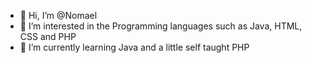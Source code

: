 - 👋 Hi, I’m @Nomael
- 👀 I’m interested in the Programming languages such as Java, HTML, CSS and PHP
- 🌱 I’m currently learning Java and a little self taught PHP

<!---
Nomael/Nomael is a ✨ special ✨ repository because its `README.md` (this file) appears on your GitHub profile.
You can click the Preview link to take a look at your changes.
--->
